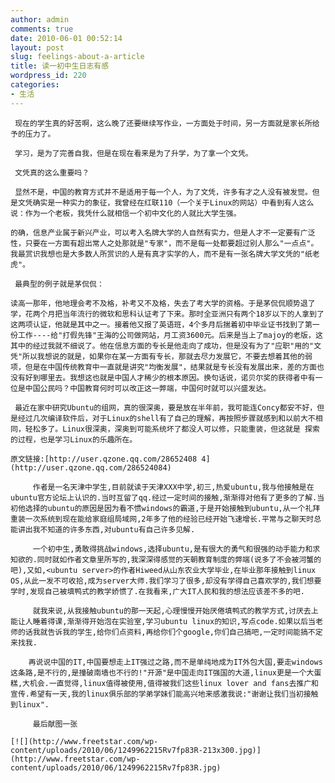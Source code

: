 ```yaml
---
author: admin
comments: true
date: 2010-06-01 00:52:14
layout: post
slug: feelings-about-a-article
title: 读一初中生日志有感
wordpress_id: 220
categories:
- 生活
---
```


	 现在的学生真的好苦啊，这么晚了还要继续写作业，一方面处于时间，另一方面就是家长所给予的压力了。    

	 学习，是为了完善自我，但是在现在看来是为了升学，为了拿一个文凭。  

	 文凭真的这么重要吗？  

	 显然不是，中国的教育方式并不是适用于每一个人，为了文凭，许多有才之人没有被发觉。但是文凭确实是一种实力的象征，我曾经在红联110（一个关于Linux的网站）中看到有人这么说：作为一个老板，我凭什么就相信一个初中文化的人就比大学生强。  

	的确，信息产业属于新兴产业，可以考入名牌大学的人自然有实力，但是人才不一定要有广泛性，只要在一方面有超出常人之处那就是"专家"，而不是每一处都要超过别人那么"一点点"。我最赏识我想也是大多数人所赏识的人是有真才实学的人，而不是有一张名牌大学文凭的"纸老虎"。  

	 最典型的例子就是茅侃侃：  

	读高一那年，他地理会考不及格，补考又不及格，失去了考大学的资格。于是茅侃侃顺势退了学，花两个月把当年流行的微软和思科认证考了下来。那时全亚洲只有两个18岁以下的人拿到了这两项认证，他就是其中之一。接着他又报了英语班，4个多月后揣着初中毕业证书找到了第一份工作----给"打假先锋"王海的公司做网站，月工资3600元。后来是当上了majoy的老版，这其中的经过我就不细说了。他在信息方面的专长是他走向了成功，但是没有为了"应职"用的"文凭"所以我想说的就是，如果你在某一方面有专长，那就去尽力发展它，不要去想着其他的弱项，但是在中国传统教育中一直就是讲究"均衡发展"，结果就是专长没有发展出来，差的方面也没有好到哪里去。我想这也就是中国人才稀少的根本原因。换句话说，诺贝尔奖的获得者中有一位是中国公民吗？中国教育何时可以改正这一弊端，中国何时就可以兴盛发达。  

	 最近在家中研究Ubuntu的组网，真的很深奥，要是放在半年前，我可能连Concy都安不好，但是经过几次编译软件后，对于Linux的shell有了自己的理解，再按照步骤就感到和以前大不相同，轻松多了。Linux很深奥，深奥到可能系统坏了都没人可以修，只能重装，但这就是 探索的过程，也是学习Linux的乐趣所在。

	原文链接:[http://user.qzone.qq.com/28652408 4](http://user.qzone.qq.com/286524084)

> 
	
> 
> 
		 作者是一名天津中学生,目前就读于天津XXX中学,初三,热爱ubuntu,我与他接触是在ubuntu官方论坛上认识的.当时互留了qq.经过一定时间的接触,渐渐得对他有了更多的了解.当初他选择的ubuntu的原因是因为看不惯windows的霸道,于是开始接触到ubuntu,从一个礼拜重装一次系统到现在能给家庭组局域网,2年多了他的经验已经开始飞速增长.平常与之聊天时总能讲出我不知道的许多东西,对ubuntu有自己许多见解.
	
> 
> 
	
> 
> 
		 一个初中生,勇敢得挑战windows,选择ubuntu,是有很大的勇气和很强的动手能力和求知欲的.同时就如作者文章里所写的,我深深得感觉的天朝教育制度的弊端(说多了不会被河蟹的吧),又如,<ubuntu server>的作者Hiweed从山东农业大学毕业,在毕业那年接触到linux OS,从此一发不可收拾,成为server大师.我们学习了很多,却没有学得自己喜欢学的,我们想要学时,发现自己被填鸭式的教学娇惯了.在我看来,广大IT人民和我的想法应该差不多的吧.
	
> 
> 
	
> 
> 
		 就我来说,从我接触ubuntu的那一天起,心理慢慢开始厌倦填鸭式的教学方式,讨厌去上能让人睡着得课,渐渐得开始泡在实验室,学习ubuntu linux的知识,写点code.如果以后当老师的话我就告诉我的学生,给你们点资料,再给你们个google,你们自己搞吧,一定时间能搞不定来找我.
	
> 
> 
	
> 
> 
		再说说中国的IT,中国要想走上IT强过之路,而不是单纯地成为IT外包大国,要走windows这条路,是不行的,是撞破南墙也不行的!"开源"是中国走向IT强国的大道,linux更是一个大蛋糕,大机会.一直觉得,linux值得被使用,值得被我们这些linux lover and fans去推广和宣传.希望有一天,我的linux俱乐部的学弟学妹们能高兴地来感激我说:"谢谢让我们当初接触到linux".
	
> 
> 
	
> 
> 
		 最后献图一张
	
> 
> 

	[![](http://www.freetstar.com/wp-content/uploads/2010/06/1249962215Rv7fp83R-213x300.jpg)](http://www.freetstar.com/wp-content/uploads/2010/06/1249962215Rv7fp83R.jpg)

